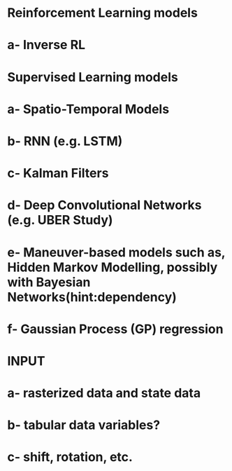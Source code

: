 # Reinforcement Learning models
 # a- Inverse RL
 
# Supervised Learning models
  # a- Spatio-Temporal Models
  # b- RNN (e.g. LSTM)
  # c- Kalman Filters
  # d- Deep Convolutional Networks (e.g. UBER Study)
  # e- Maneuver-based models such as, Hidden Markov Modelling, possibly with Bayesian Networks(hint:dependency)
  # f- Gaussian Process (GP) regression
# INPUT
 # a- rasterized data and state data
 # b- tabular data variables?
 # c- shift, rotation, etc.

